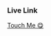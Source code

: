 <h3> Live Link</h3>
<a href="https://greendzine-task-git-main-ajit-ajs-projects.vercel.app/">Touch Me &#128523;</a>
